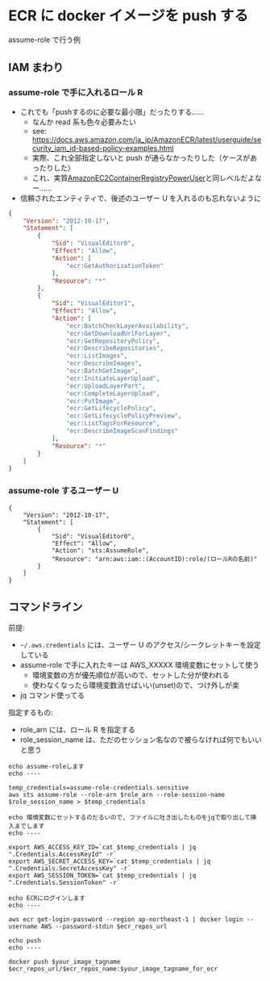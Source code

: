 # ECR に docker イメージを push する
assume-role で行う例

## IAM まわり

### assume-role で手に入れるロール R
- これでも「pushするのに必要な最小限」だったりする……
    - なんか read 系も色々必要みたい
    - see: https://docs.aws.amazon.com/ja_jp/AmazonECR/latest/userguide/security_iam_id-based-policy-examples.html
    - 実際、これ全部指定しないと push が通らなかったりした（ケースがあったりした）
    - これ、実質[AmazonEC2ContainerRegistryPowerUser](https://docs.aws.amazon.com/ja_jp/AmazonECR/latest/userguide/ecr_managed_policies.html#AmazonEC2ContainerRegistryPowerUser)と同レベルだよなー……
- 信頼されたエンティティで、後述のユーザー U を入れるのも忘れないように


```json
{
    "Version": "2012-10-17",
    "Statement": [
        {
            "Sid": "VisualEditor0",
            "Effect": "Allow",
            "Action": [
                "ecr:GetAuthorizationToken"
            ],
            "Resource": "*"
        },
        {
            "Sid": "VisualEditor1",
            "Effect": "Allow",
            "Action": [
                "ecr:BatchCheckLayerAvailability",
                "ecr:GetDownloadUrlForLayer",
                "ecr:GetRepositoryPolicy",
                "ecr:DescribeRepositories",
                "ecr:ListImages",
                "ecr:DescribeImages",
                "ecr:BatchGetImage",
                "ecr:InitiateLayerUpload",
                "ecr:UploadLayerPart",
                "ecr:CompleteLayerUpload",
                "ecr:PutImage",
                "ecr:GetLifecyclePolicy",
                "ecr:GetLifecyclePolicyPreview",
                "ecr:ListTagsForResource",
                "ecr:DescribeImageScanFindings"
            ],
            "Resource": "*"
        }
    ]
}
```

### assume-role するユーザー U

```
{
    "Version": "2012-10-17",
    "Statement": [
        {
            "Sid": "VisualEditor0",
            "Effect": "Allow",
            "Action": "sts:AssumeRole",
            "Resource": "arn:aws:iam::(AccountID):role/(ロールRの名前)"
        }
    ]
}
```

## コマンドライン
前提:

- `~/.aws.credentials` には、ユーザー U のアクセス/シークレットキーを設定している
- assume-role で手に入れたキーは AWS_XXXXX 環境変数にセットして使う
    - 環境変数の方が優先順位が高いので、セットした分が使われる
    - 使わなくなったら環境変数消せばいい(unset)ので、つけ外しが楽
- jq コマンド使ってる

指定するもの:

- role_arn には、ロール R を指定する
- role_session_name は、ただのセッション名なので被らなければ何でもいいと思う

```
echo assume-roleします
echo ----

temp_credentials=assume-role-credentials.sensitive
aws sts assume-role --role-arn $role_arn --role-session-name $role_session_name > $temp_credentials

echo 環境変数にセットするのだるいので, ファイルに吐き出したものをjqで取り出して挿入までします
echo ----

export AWS_ACCESS_KEY_ID=`cat $temp_credentials | jq ".Credentials.AccessKeyId" -r`
export AWS_SECRET_ACCESS_KEY=`cat $temp_credentials | jq ".Credentials.SecretAccessKey" -r`
export AWS_SESSION_TOKEN=`cat $temp_credentials | jq ".Credentials.SessionToken" -r`

echo ECRにログインします
echo ----

aws ecr get-login-password --region ap-northeast-1 | docker login --username AWS --password-stdin $ecr_repos_url

echo push
echo ----

docker push $your_image_tagname $ecr_repos_url/$ecr_repos_name:$your_image_tagname_for_ecr
```
